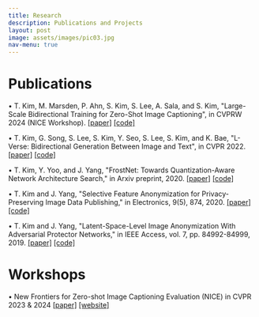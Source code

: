 ```yaml
---
title: Research
description: Publications and Projects
layout: post
image: assets/images/pic03.jpg
nav-menu: true
---
```


# Publications
• T. Kim, M. Marsden, P. Ahn, S. Kim, S. Lee, A. Sala, and S. Kim, "Large-Scale Bidirectional Training for Zero-Shot Image Captioning", in CVPRW 2024 (NICE Workshop).
 [[paper]](https://openaccess.thecvf.com/content/CVPR2024W/NICE/html/Kim_Large-Scale_Bidirectional_Training_for_Zero-Shot_Image_Captioning_CVPRW_2024_paper.html) [[code]](https://github.com/MIMICLab/BITTERS)

• T. Kim, G. Song, S. Lee, S. Kim, Y. Seo, S. Lee, S. Kim, and K. Bae, "L-Verse: Bidirectional Generation Between Image and Text", in CVPR 2022.
  [[paper]](https://openaccess.thecvf.com/content/CVPR2022/html/Kim_L-Verse_Bidirectional_Generation_Between_Image_and_Text_CVPR_2022_paper.html) [[code]](https://github.com/MIMICLab/L-Verse)

• T. Kim, Y. Yoo, and J. Yang, "FrostNet: Towards Quantization-Aware Network Architecture Search," in Arxiv preprint, 2020.
  [[paper]](https://arxiv.org/abs/2006.09679) [[code]](https://github.com/clovaai/frostnet)

• T. Kim and J. Yang, "Selective Feature Anonymization for Privacy-Preserving Image Data Publishing," in Electronics, 9(5), 874, 2020.
  [[paper]](https://www.mdpi.com/2079-9292/9/5/874) [[code]](https://github.com/MIMICLab/PPSGAN)

• T. Kim and J. Yang, "Latent-Space-Level Image Anonymization With Adversarial Protector Networks," in IEEE Access, vol. 7, pp. 84992-84999, 2019.
  [[paper]](http://ieeexplore.ieee.org/stamp/stamp.jsp?tp=&arnumber=8744221&isnumber=8600701) [[code]](https://github.com/MIMICLab/PPAP)

# Workshops
• New Frontiers for Zero-shot Image Captioning Evaluation (NICE) in CVPR 2023 & 2024 [[paper]](https://openaccess.thecvf.com/content/CVPR2024W/NICE/html/Kim_NICE_CVPR_2023_Challenge_on_Zero-shot_Image_Captioning_CVPRW_2024_paper.html) [[website]](https://nice.lgresearch.ai/)